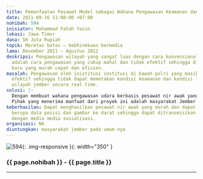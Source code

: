 ```yaml
---
title: Pemanfaatan Pesawat Model sebagai Wahana Pengawasan Keamanan dan Lalu Lintas
date: 2011-09-16 11:08:00 +07:00
nohibah: 594
inisiator: Mohammad Fatah Yasin
lokasi: Jawa Timur
dana: 50 Juta Rupiah
topik: Meretas batas – kebhinekaan bermedia
lama: Desember 2011 – Agustus 2012
deskripsi: Pengawasan wilayah yang sangat luas dengan cara konvensional (jalur darat)
  adalah cara pengawasan yang cukup mahal dan tidak efektif sehingga diperlukan cara
  baru yang murah cepat dan efisien.
masalah: Pengawasan oleh inistitusi institusi di bawah polri yang masih tidak begitu
  efektif sehingga tidak dapat memetakan kondisi keamanan dan kondisi lalu lintas
  wilayah jember secara real time.
solusi: |-
  Dengan membuat wahana pengawasan udara berbasis pesawat nir awak yang nantinya akan secara online memberikan data daerah yang diawasinya.
  Pihak yang menerima manfaat dari proyek ini adalah masyarakat Jember pada umumnya.
keberhasilan: Dapat menghasilkan pesawat nir awak yang murah dan dapat mengirim transmisi
  berupa data posisi dan gambar ke darat sehingga dapat ditransmisikan secara online
  dengan media media sosialisasi.
organisasi: NA
diuntungkan: masyarakat jember pada umum nya
---
```


![594](/static/img/hibahcmb/594.png){: .img-responsive }{: width="350" }

### {{ page.nohibah }} - {{ page.title }}

---
